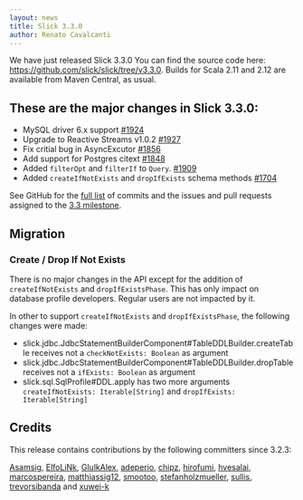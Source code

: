 ```yaml
---
layout: news
title: Slick 3.3.0
author: Renato Cavalcanti
---
```

We have just released Slick 3.3.0
You can find the source code here: <https://github.com/slick/slick/tree/v3.3.0>.
Builds for Scala 2.11 and 2.12 are available from Maven Central, as usual.

## These are the major changes in Slick 3.3.0:

* MySQL driver 6.x support [#1924](https://github.com/slick/slick/pull/#1924)
* Upgrade to Reactive Streams v1.0.2 [#1927](https://github.com/slick/slick/pull/1927)
* Fix critial bug in AsyncExcutor [#1856](https://github.com/slick/slick/issues/1856)
* Add support for Postgres citext [#1848](https://github.com/slick/slick/issues/1848)
* Added `filterOpt` and `filterIf` to `Query`.  [#1909](https://github.com/slick/slick/issues/1909)
* Added `createIfNotExists` and `dropIfExists` schema methods [#1704](https://github.com/slick/slick/pull/1704)

See GitHub for the [full list](https://github.com/slick/slick/compare/v3.2.3...v3.3.0) of commits and the issues and pull requests assigned to the [3.3 milestone](https://github.com/slick/slick/milestone/30?closed=1).

## Migration 

### Create / Drop If Not Exists

There is no major changes in the API except for the addition of `createIfNotExists` and `dropIfExistsPhase`. This has only impact on database profile developers. Regular users are not impacted by it.

In other to support `createIfNotExists` and `dropIfExistsPhase`, the following changes were made:

* slick.jdbc.JdbcStatementBuilderComponent#TableDDLBuilder.createTable receives not a `checkNotExists: Boolean` as argument
* slick.jdbc.JdbcStatementBuilderComponent#TableDDLBuilder.dropTable receives not a `ifExists: Boolean` as argument
* slick.sql.SqlProfile#DDL.apply has two more arguments `createIfNotExists: Iterable[String]` and `dropIfExists: Iterable[String]`

## Credits
This release contains contributions by the following committers since 3.2.3:

[Asamsig](https://github.com/Asamsig), [ElfoLiNk](https://github.com/ElfoLiNk), [GlulkAlex](https://github.com/GlulkAlex), [adeperio](https://github.com/adeperio), [chipz](https://github.com/chipz), [hirofumi](https://github.com/hirofumi), [hvesalai](https://github.com/hvesalai), [marcospereira](https://github.com/marcospereira), [matthiassig12](https://github.com/matthiassig12), [smootoo](https://github.com/smootoo), [stefanholzmueller](https://github.com/stefanholzmueller), [sullis](https://github.com/sullis), [trevorsibanda](https://github.com/trevorsibanda) and [xuwei-k](https://github.com/xuwei-k)
